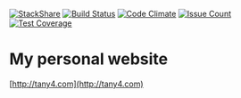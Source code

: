 [![StackShare](https://img.shields.io/badge/tech-stack-0690fa.svg?style=flat)](https://stackshare.io/altany/tany4)
[![Build Status](https://travis-ci.org/altany/tany4.svg?branch=master)](https://travis-ci.org/altany/tany4)
[![Code Climate](https://codeclimate.com/github/altany/tany4/badges/gpa.svg)](https://codeclimate.com/github/altany/tany4)
[![Issue Count](https://codeclimate.com/github/altany/tany4/badges/issue_count.svg)](https://codeclimate.com/github/altany/tany4)
[![Test Coverage](https://codeclimate.com/github/altany/tany4/badges/coverage.svg)](https://codeclimate.com/github/altany/tany4/coverage)

# My personal website
[http://tany4.com](http://tany4.com)
